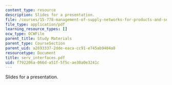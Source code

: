 ```yaml
---
content_type: resource
description: Slides for a presentation.
file: /courses/15-778-management-of-supply-networks-for-products-and-services-summer-2004/f792206a066da51f5f5cae30a0e3241c_serv_interfaces.pdf
file_type: application/pdf
learning_resource_types: []
ocw_type: OCWFile
parent_title: Study Materials
parent_type: CourseSection
parent_uid: a2693337-2dde-eaca-cc91-e745ab9404a8
resourcetype: Document
title: serv_interfaces.pdf
uid: f792206a-066d-a51f-5f5c-ae30a0e3241c
---
```

Slides for a presentation.

